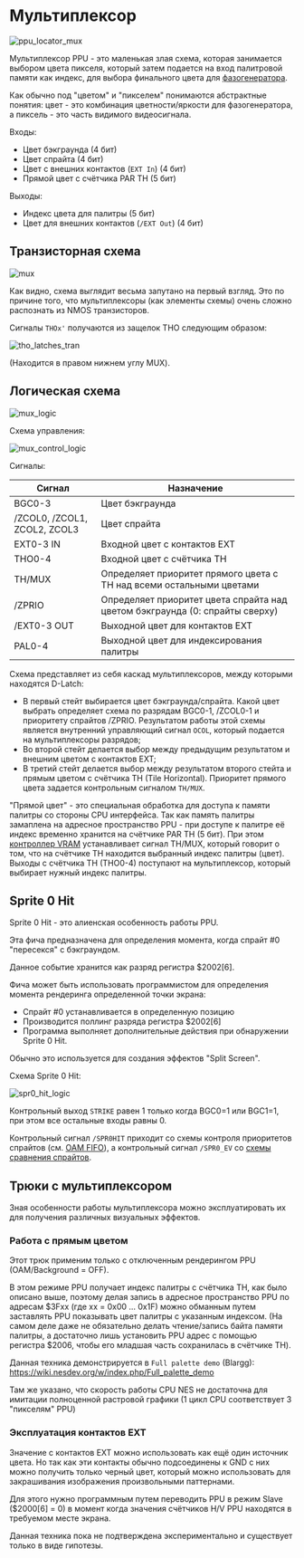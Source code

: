 # Мультиплексор

![ppu_locator_mux](/BreakingNESWiki/imgstore/ppu/ppu_locator_mux.jpg)

Мультиплексор PPU - это маленькая злая схема, которая занимается выбором цвета пикселя, который затем подается на вход палитровой памяти как индекс, для выбора финального цвета для [фазогенератора](video_out.md).

Как обычно под "цветом" и "пикселем" понимаются абстрактные понятия: цвет - это комбинация цветности/яркости для фазогенератора, а пиксель - это часть видимого видеосигнала. 

Входы:
- Цвет бэкграунда (4 бит)
- Цвет спрайта (4 бит)
- Цвет с внешних контактов (`EXT In`) (4 бит)
- Прямой цвет с счётчика PAR TH (5 бит)

Выходы:
- Индекс цвета для палитры (5 бит)
- Цвет для внешних контактов (`/EXT Out`) (4 бит)

## Транзисторная схема

![mux](/BreakingNESWiki/imgstore/ppu/mux.jpg)

Как видно, схема выглядит весьма запутано на первый взгляд. Это по причине того, что мультиплексоры (как элементы схемы) очень сложно распознать из NMOS транзисторов.

Сигналы `THOx'` получаются из защелок THO следующим образом:

![tho_latches_tran](/BreakingNESWiki/imgstore/ppu/tho_latches_tran.jpg)

(Находится в правом нижнем углу MUX).

## Логическая схема

![mux_logic](/BreakingNESWiki/imgstore/ppu/mux_logic.jpg)

Схема управления:

![mux_control_logic](/BreakingNESWiki/imgstore/ppu/mux_control_logic.jpg)

Сигналы:

|Сигнал|Назначение|
|---|---|
|BGC0-3|Цвет бэкграунда|
|/ZCOL0, /ZCOL1, ZCOL2, ZCOL3|Цвет спрайта|
|EXT0-3 IN|Входной цвет с контактов EXT|
|THO0-4|Входной цвет с счётчика TH|
|TH/MUX|Определяет приоритет прямого цвета с TH над всеми остальными цветами|
|/ZPRIO|Определяет приоритет цвета спрайта над цветом бэкграунда (0: спрайты сверху)|
|/EXT0-3 OUT|Выходной цвет для контактов EXT|
|PAL0-4|Выходной цвет для индексирования палитры|

Схема представляет из себя каскад мультиплексоров, между которыми находятся D-Latch:
- В первый стейт выбирается цвет бэкграунда/спрайта. Какой цвет выбрать определяет схема по разрядам BGC0-1, /ZCOL0-1 и приоритету спрайтов /ZPRIO. Результатом работы этой схемы является внутренний управляющий сигнал `OCOL`, который подается на мультиплексоры разрядов;
- Во второй стейт делается выбор между предыдущим результатом и внешним цветом с контактов EXT;
- В третий стейт делается выбор между результатом второго стейта и прямым цветом с счётчика TH (Tile Horizontal). Приоритет прямого цвета задается контрольным сигналом `TH/MUX`.

"Прямой цвет" - это специальная обработка для доступа к памяти палитры со стороны CPU интерфейса. Так как память палитры замаплена на адресное пространство PPU - при доступе к палитре её индекс временно хранится на счётчике PAR TH (5 бит). При этом [контроллер VRAM](vram_ctrl.md) устанавливает сигнал TH/MUX, который говорит о том, что на счётчике TH находится выбранный индекс палитры (цвет). Выходы с счётчика TH (THO0-4) поступают на мультиплексор, который выбирает нужный индекс палитры.

## Sprite 0 Hit

Sprite 0 Hit - это алиенская особенность работы PPU.

Эта фича предназначена для определения момента, когда спрайт #0 "пересекся" с бэкграундом.

Данное событие хранится как разряд регистра $2002\[6\].

Фича может быть использовать программистом для определения момента рендеринга определенной точки экрана:
- Спрайт #0 устанавливается в определенную позицию
- Производится поллинг разряда регистра $2002\[6\]
- Программа выполняет дополнительные действия при обнаружении Sprite 0 Hit.

Обычно это используется для создания эффектов "Split Screen".

Схема Sprite 0 Hit:

![spr0_hit_logic](/BreakingNESWiki/imgstore/ppu/spr0_hit_logic.jpg)

Контрольный выход `STRIKE` равен 1 только когда BGC0=1 или BGC1=1, при этом все остальные входы равны 0.

Контрольный сигнал `/SPR0HIT` приходит со схемы контроля приоритетов спрайтов (см. [OAM FIFO](fifo.md)), а контрольный сигнал `/SPR0_EV` со [схемы сравнения спрайтов](sprite_eval.md).

## Трюки с мультиплексором

Зная особенности работы мультиплексора можно эксплуатировать их для получения различных визуальных эффектов.

### Работа с прямым цветом

Этот трюк применим только с отключенным рендерингом PPU (OAM/Background = OFF).

В этом режиме PPU получает индекс палитры с счётчика TH, как было описано выше, поэтому делая запись в адресное пространство PPU по адресам $3Fxx (где xx = 0x00 ... 0x1F) можно обманным путем заставлять PPU показывать цвет палитры с указанным индексом.
(На самом деле даже не обязательно делать чтение/запись байта памяти палитры, а достаточно лишь установить PPU адрес с помощью регистра $2006, чтобы его младшая часть сохранилась в счётчике TH).

Данная техника демонстрируется в `Full palette demo` (Blargg): https://wiki.nesdev.org/w/index.php/Full_palette_demo

Там же указано, что скорость работы CPU NES не достаточна для имитации полноценной растровой графики (1 цикл CPU соответствует 3 "пикселям" PPU)

### Эксплуатация контактов EXT

Значение с контактов EXT можно использовать как ещё один источник цвета. Но так как эти контакты обычно подсоединены к GND с них можно получить только черный цвет, который можно использовать для закрашивания изображения произвольными паттернами.

Для этого нужно программным путем переводить PPU в режим Slave ($2000\[6\] = 0) в момент когда значения счётчиков H/V PPU находятся в требуемом месте экрана.

Данная техника пока не подтверждена экспериментально и существует только в виде гипотезы.
